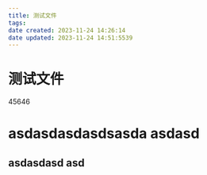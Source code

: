 ```yaml
---
title: 测试文件
tags: 
date created: 2023-11-24 14:26:14
date updated: 2023-11-24 14:51:5539
---
```


# 测试文件

45646

# asdasdasdasdsasda asdasd

## asdasdasd asd
